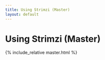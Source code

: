 ```yaml
---
title: Using Strimzi (Master)
layout: default
---
```


<h1>Using Strimzi (Master)</h1>

{% include_relative master.html %}
